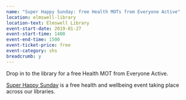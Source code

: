 ```yaml
---
name: "Super Happy Sunday: free Health MOTs from Everyone Active"
location: elmswell-library
location-text: Elmswell Library
event-start-date: 2019-01-27
event-start-time: 1400
event-end-time: 1500
event-ticket-price: free
event-category: shs
breadcrumb: y
---
```


Drop in to the library for a free Health MOT from Everyone Active.

[Super Happy Sunday](/news/super-happy-sunday/) is a free health and wellbeing event taking place across our libraries.

